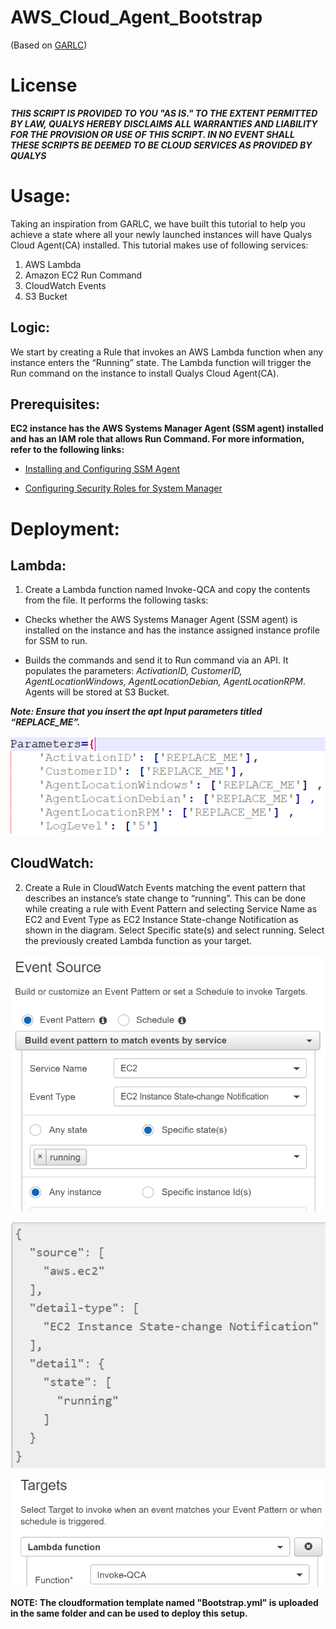 # AWS_Cloud_Agent_Bootstrap
(Based on [GARLC](https://github.com/awslabs/lambda-runcommand-configuration-management))

# License
_**THIS SCRIPT IS PROVIDED TO YOU "AS IS."  TO THE EXTENT PERMITTED BY LAW, QUALYS HEREBY DISCLAIMS ALL WARRANTIES AND LIABILITY FOR THE PROVISION OR USE OF THIS SCRIPT.  IN NO EVENT SHALL THESE SCRIPTS BE DEEMED TO BE CLOUD SERVICES AS PROVIDED BY QUALYS**_

# Usage:
Taking an inspiration from GARLC, we have built this tutorial to help you achieve a state where all your newly launched instances will have Qualys Cloud Agent(CA) installed.
This tutorial makes use of following services:
1.	AWS Lambda
2.	Amazon EC2 Run Command
3.	CloudWatch Events
4.	S3 Bucket

## Logic: 
We start by creating a Rule that invokes an AWS Lambda function when any instance enters the “Running” state. The Lambda function will trigger the Run command on the instance to install Qualys Cloud Agent(CA).

## Prerequisites:

**EC2 instance has the AWS Systems Manager Agent (SSM agent) installed and has an IAM role that allows Run Command. For more information, refer to the following links:**

* [Installing and Configuring SSM Agent](http://docs.aws.amazon.com/systems-manager/latest/userguide/ssm-agent.html)

* [Configuring Security Roles for System Manager](http://docs.aws.amazon.com/systems-manager/latest/userguide/systems-manager-access.html)

# Deployment:

## Lambda:
 1.	Create a Lambda function named Invoke-QCA and copy the contents from the file. It performs the following tasks:

* Checks whether the AWS Systems Manager Agent (SSM agent) is installed on the instance and has the instance assigned instance profile for SSM to run.

* Builds the commands and send it to Run command via an API. It populates the parameters: _ActivationID, CustomerID, AgentLocationWindows, AgentLocationDebian, AgentLocationRPM_. 
Agents will be stored at S3 Bucket. 

**_Note: Ensure that you insert the apt Input parameters titled _“REPLACE_ME”_._**

![Image](parameters.png?raw=true)


## CloudWatch:

 2.	Create a Rule in CloudWatch Events matching the event pattern that describes an instance’s state change to “running”. This can be done while creating a rule with Event Pattern and selecting Service Name as EC2 and Event Type as EC2 Instance State-change Notification as shown in the diagram. Select Specific state(s) and select running. Select the previously created Lambda function as your target.

![eventsources|100x100,30%](eventsources.png?raw=true "eventsources")

![eventfilters|100x100,30%](eventfilters.png?raw=true "eventfilters")

![eventtargets |100x100,30%](eventtargets.png?raw=true "eventtargets")


**NOTE: The cloudformation template named "Bootstrap.yml" is uploaded in the same folder and can be used to deploy this setup.**


